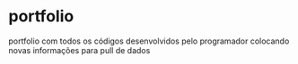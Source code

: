 # portfolio
portfolio com todos os códigos desenvolvidos pelo programador
colocando novas informações para pull de dados
